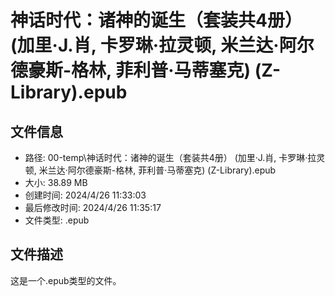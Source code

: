 ﻿# 神话时代：诸神的诞生（套装共4册） (加里·J.肖, 卡罗琳·拉灵顿, 米兰达·阿尔德豪斯-格林, 菲利普·马蒂塞克) (Z-Library).epub

## 文件信息
- 路径: 00-temp\神话时代：诸神的诞生（套装共4册） (加里·J.肖, 卡罗琳·拉灵顿, 米兰达·阿尔德豪斯-格林, 菲利普·马蒂塞克) (Z-Library).epub
- 大小: 38.89 MB
- 创建时间: 2024/4/26 11:33:03
- 最后修改时间: 2024/4/26 11:35:17
- 文件类型: .epub

## 文件描述
这是一个.epub类型的文件。

